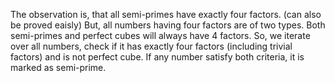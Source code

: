 The observation is, that all semi-primes have exactly four factors. (can also be proved eaisly) 
But, all numbers having four factors are of two types. Both semi-primes and perfect cubes will always have 4 factors.
So, we iterate over all numbers, check if it has exactly four factors (including trivial factors) and is not perfect cube.
If any number satisfy both criteria, it is marked as semi-prime.
